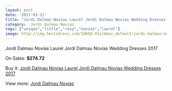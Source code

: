```yaml
---
layout: post
date: '2017-03-21'
title: "Jordi Dalmau Novias Laurel Jordi Dalmau Novias Wedding Dresses 2017"
category:  Jordi Dalmau Novias
tags: ["unique","little","rosy","novias","laurel"]
image: http://img.hectodress.com/10658-thickbox_default/jordi-dalmau-novias-laurel-jordi-dalmau-novias-wedding-dresses-2013.jpg
---
```

Jordi Dalmau Novias Laurel Jordi Dalmau Novias Wedding Dresses 2017

On Sales: **$274.72**
<a href="https://www.hectodress.com/-jordi-dalmau-novias/5258-jordi-dalmau-novias-laurel-jordi-dalmau-novias-wedding-dresses-2013.html"><amp-img layout="responsive" width="600" height="600" src="//img.hectodress.com/10658-thickbox_default/jordi-dalmau-novias-laurel-jordi-dalmau-novias-wedding-dresses-2013.jpg" alt="Jordi Dalmau Novias Laurel Jordi Dalmau Novias Wedding Dresses 2017 0" /></a>

Buy it: [Jordi Dalmau Novias Laurel Jordi Dalmau Novias Wedding Dresses 2017](https://www.hectodress.com/-jordi-dalmau-novias/5258-jordi-dalmau-novias-laurel-jordi-dalmau-novias-wedding-dresses-2013.html "Jordi Dalmau Novias Laurel Jordi Dalmau Novias Wedding Dresses 2017")

View more: [ Jordi Dalmau Novias](https://www.hectodress.com/87--jordi-dalmau-novias " Jordi Dalmau Novias")